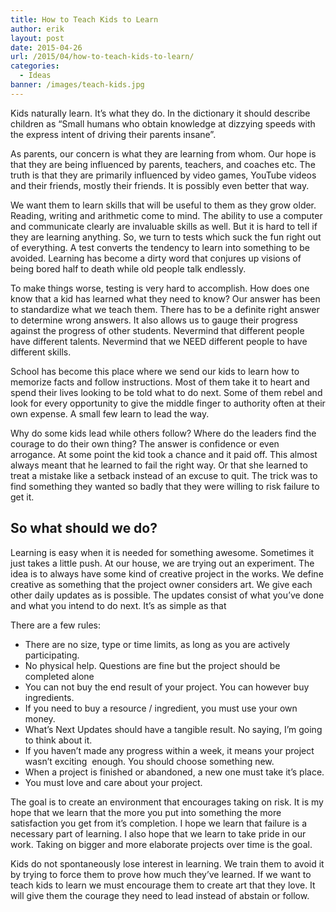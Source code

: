 ```yaml
---
title: How to Teach Kids to Learn
author: erik
layout: post
date: 2015-04-26
url: /2015/04/how-to-teach-kids-to-learn/
categories:
  - Ideas
banner: /images/teach-kids.jpg
---
```


Kids naturally learn. It’s what they do. In the dictionary it should describe children as “Small humans who obtain knowledge at dizzying speeds with the express intent of driving their parents insane”.

As parents, our concern is what they are learning from whom. Our hope is that they are being influenced by parents, teachers, and coaches etc. The truth is that they are primarily influenced by video games, YouTube videos and their friends, mostly their friends. It is possibly even better that way.

We want them to learn skills that will be useful to them as they grow older. Reading, writing and arithmetic come to mind. The ability to use a computer and communicate clearly are invaluable skills as well. But it is hard to tell if they are learning anything. So, we turn to tests which suck the fun right out of everything. A test converts the tendency to learn into something to be avoided. Learning has become a dirty word that conjures up visions of being bored half to death while old people talk endlessly.

To make things worse, testing is very hard to accomplish. How does one know that a kid has learned what they need to know? Our answer has been to standardize what we teach them. There has to be a definite right answer to determine wrong answers. It also allows us to gauge their progress against the progress of other students. Nevermind that different people have different talents. Nevermind that we NEED different people to have different skills.

School has become this place where we send our kids to learn how to memorize facts and follow instructions. Most of them take it to heart and spend their lives looking to be told what to do next. Some of them rebel and look for every opportunity to give the middle finger to authority often at their own expense. A small few learn to lead the way.

Why do some kids lead while others follow? Where do the leaders find the courage to do their own thing? The answer is confidence or even arrogance. At some point the kid took a chance and it paid off. This almost always meant that he learned to fail the right way. Or that she learned to treat a mistake like a setback instead of an excuse to quit. The trick was to find something they wanted so badly that they were willing to risk failure to get it.

## **So what should we do?**

Learning is easy when it is needed for something awesome. Sometimes it just takes a little push. At our house, we are trying out an experiment. The idea is to always have some kind of creative project in the works. We define creative as something that the project owner considers art. We give each other daily updates as is possible. The updates consist of what you’ve done and what you intend to do next. It’s as simple as that

There are a few rules:

  * There are no size, type or time limits, as long as you are actively participating.
  * No physical help. Questions are fine but the project should be completed alone
  * You can not buy the end result of your project. You can however buy ingredients.
  * If you need to buy a resource / ingredient, you must use your own money.
  * What’s Next Updates should have a tangible result. No saying, I’m going to think about it.
  * If you haven’t made any progress within a week, it means your project wasn’t exciting  enough. You should choose something new.
  * When a project is finished or abandoned, a new one must take it’s place.
  * You must love and care about your project.

The goal is to create an environment that encourages taking on risk. It is my hope that we learn that the more you put into something the more satisfaction you get from it’s completion. I hope we learn that failure is a necessary part of learning. I also hope that we learn to take pride in our work. Taking on bigger and more elaborate projects over time is the goal.

Kids do not spontaneously lose interest in learning. We train them to avoid it by trying to force them to prove how much they’ve learned. If we want to teach kids to learn we must encourage them to create art that they love. It will give them the courage they need to lead instead of abstain or follow.
